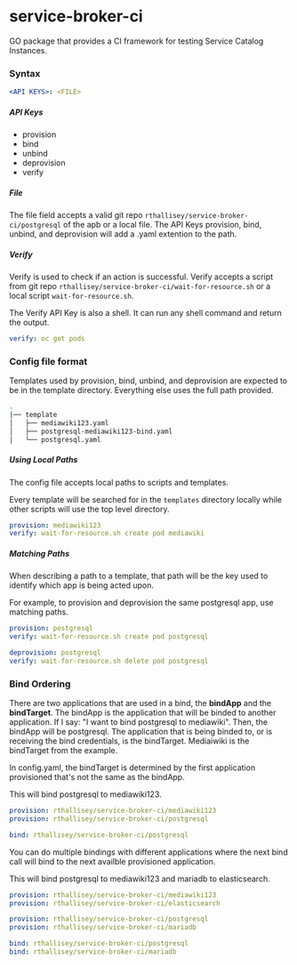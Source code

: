 # service-broker-ci
GO package that provides a CI framework for testing Service Catalog Instances.

### Syntax

```yaml
<API KEYS>: <FILE>
```


##### API Keys
- provision
- bind
- unbind
- deprovision
- verify


##### File
The file field accepts a valid git repo ```rthallisey/service-broker-ci/postgresql```
of the apb or a local file. The API Keys provision, bind, unbind, and
deprovision will add a .yaml extention to the path.


##### Verify
Verify is used to check if an action is successful.  Verify accepts a script
from git repo ```rthallisey/service-broker-ci/wait-for-resource.sh``` or a local
script ```wait-for-resource.sh```.

The Verify API Key is also a shell. It can run any shell command and return the
output.
```yaml
verify: oc get pods
```


### Config file format
Templates used by provision, bind, unbind, and deprovision are expected to be in
the template directory. Everything else uses the full path provided.
```bash
.
|── template
│   ├── mediawiki123.yaml
│   ├── postgresql-mediawiki123-bind.yaml
│   └── postgresql.yaml
```


##### Using Local Paths
The config file accepts local paths to scripts and templates.

Every template will be searched for in the ```templates``` directory locally
while other scripts will use the top level directory.
```yaml
provision: mediawiki123
verify: wait-for-resource.sh create pod mediawiki
```


##### Matching Paths
When describing a path to a template, that path will be the key used to identify
which app is being acted upon.

For example, to provision and deprovision the same postgresql app, use matching
paths.
```yaml
provision: postgresql
verify: wait-for-resource.sh create pod postgresql

deprovision: postgresql
verify: wait-for-resource.sh delete pod postgresql
```


### Bind Ordering
There are two applications that are used in a bind, the **bindApp** and the
**bindTarget**. The bindApp is the application that will be binded to another
application. If I say: "I want to bind postgresql to mediawiki". Then, the
bindApp will be postgresql. The application that is being binded to, or is
receiving the bind credentials, is the bindTarget. Mediaiwiki is the bindTarget
from the example.

In config.yaml, the bindTarget is determined by the first application
provisioned that's not the same as the bindApp.

This will bind postgresql to mediawiki123.
```yaml
provision: rthallisey/service-broker-ci/mediawiki123
provision: rthallisey/service-broker-ci/postgresql

bind: rthallisey/service-broker-ci/postgresql
```

You can do multiple bindings with different applications where the next bind
call will bind to the next availble provisioned application.

This will bind postgresql to mediawiki123 and mariadb to elasticsearch.
```yaml
provision: rthallisey/service-broker-ci/mediawiki123
provision: rthallisey/service-broker-ci/elasticsearch

provision: rthallisey/service-broker-ci/postgresql
provision: rthallisey/service-broker-ci/mariadb

bind: rthallisey/service-broker-ci/postgresql
bind: rthallisey/service-broker-ci/mariadb
```
